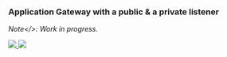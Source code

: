 ### Application Gateway with a public & a private listener ###

<i>Note</>:  Work in progress.

<a href="https://portal.azure.com/#create/Microsoft.Template/uri/https%3A%2F%2Fraw.githubusercontent.com%2Fvplauzon%2Fapp-gateway%2Fmaster%2Fpublic-private-vmss-path-routing-windows%2Fazuredeploy.json" target="_blank">
    <img src="http://azuredeploy.net/deploybutton.png"/>
</a>
<a href="http://armviz.io/#/?load=https%3A%2F%2Fraw.githubusercontent.com%2Fvplauzon%2Fapp-gateway%2Fmaster%2Fpublic-private-vmss-path-routing-windows%2Fazuredeploy.json" target="_blank">
    <img src="http://armviz.io/visualizebutton.png"/>
</a>

